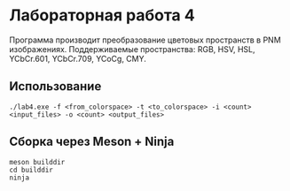 # Лабораторная работа 4

Программа производит преобразование цветовых пространств в PNM изображениях. Поддерживаемые пространства: RGB, HSV, HSL, YCbCr.601, YCbCr.709, YCoCg, CMY.

## Использование

```shell
./lab4.exe -f <from_colorspace> -t <to_colorspace> -i <count> <input_files> -o <count> <output_files>
```

## Сборка через Meson + Ninja

```shell
meson builddir
cd builddir
ninja
```
